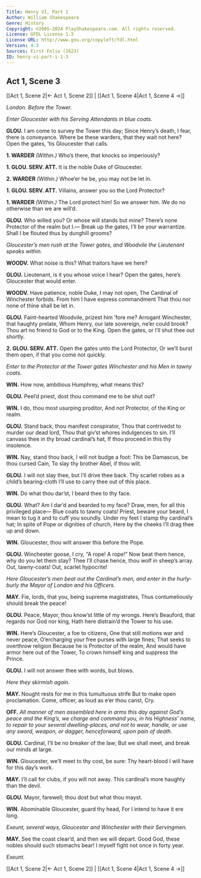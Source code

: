 ```yaml
---
Title: Henry VI, Part 1
Author: William Shakespeare
Genre: History
Copyright: ©2005-2024 PlayShakespeare.com. All rights reserved.
License: GFDL License 1.3
License URL: http://www.gnu.org/copyleft/fdl.html
Version: 4.3
Sources: First Folio (1623)
ID: henry-vi-part-i-1-3
---
```


## Act 1, Scene 3
[[Act 1, Scene 2|← Act 1, Scene 2]] | [[Act 1, Scene 4|Act 1, Scene 4 →]]

*London. Before the Tower.*

*Enter Gloucester with his Serving Attendants in blue coats.*

**GLOU.**
I am come to survey the Tower this day;
Since Henry’s death, I fear, there is conveyance.
Where be these warders, that they wait not here?
Open the gates, ’tis Gloucester that calls.

**1. WARDER**
*(Within.)*
Who’s there, that knocks so imperiously?

**1. GLOU. SERV. ATT.**
It is the noble Duke of Gloucester.

**2. WARDER**
*(Within.)*
Whoe’er he be, you may not be let in.

**1. GLOU. SERV. ATT.**
Villains, answer you so the Lord Protector?

**1. WARDER**
*(Within.)*
The Lord protect him! So we answer him.
We do no otherwise than we are will’d.

**GLOU.**
Who willed you? Or whose will stands but mine?
There’s none Protector of the realm but I.⁠—
Break up the gates, I’ll be your warrantize.
Shall I be flouted thus by dunghill grooms?

*Gloucester’s men rush at the Tower gates, and Woodvile the Lieutenant speaks within.*

**WOODV.**
What noise is this? What traitors have we here?

**GLOU.**
Lieutenant, is it you whose voice I hear?
Open the gates, here’s Gloucester that would enter.

**WOODV.**
Have patience, noble Duke, I may not open,
The Cardinal of Winchester forbids.
From him I have express commandment
That thou nor none of thine shall be let in.

**GLOU.**
Faint-hearted Woodvile, prizest him ’fore me?
Arrogant Winchester, that haughty prelate,
Whom Henry, our late sovereign, ne’er could brook?
Thou art no friend to God or to the King.
Open the gates, or I’ll shut thee out shortly.

**2. GLOU. SERV. ATT.**
Open the gates unto the Lord Protector,
Or we’ll burst them open, if that you come not quickly.

*Enter to the Protector at the Tower gates Winchester and his Men in tawny coats.*

**WIN.**
How now, ambitious Humphrey, what means this?

**GLOU.**
Peel’d priest, dost thou command me to be shut out?

**WIN.**
I do, thou most usurping proditor,
And not Protector, of the King or realm.

**GLOU.**
Stand back, thou manifest conspirator,
Thou that contrivedst to murder our dead lord,
Thou that giv’st whores indulgences to sin.
I’ll canvass thee in thy broad cardinal’s hat,
If thou proceed in this thy insolence.

**WIN.**
Nay, stand thou back, I will not budge a foot:
This be Damascus, be thou cursed Cain,
To slay thy brother Abel, if thou wilt.

**GLOU.**
I will not slay thee, but I’ll drive thee back.
Thy scarlet robes as a child’s bearing-cloth
I’ll use to carry thee out of this place.

**WIN.**
Do what thou dar’st, I beard thee to thy face.

**GLOU.**
What? Am I dar’d and bearded to my face?
Draw, men, for all this privileged place⁠—
Blue coats to tawny coats! Priest, beware your beard,
I mean to tug it and to cuff you soundly.
Under my feet I stamp thy cardinal’s hat;
In spite of Pope or dignities of church,
Here by the cheeks I’ll drag thee up and down.

**WIN.**
Gloucester, thou wilt answer this before the Pope.

**GLOU.**
Winchester goose, I cry, “A rope! A rope!”
Now beat them hence, why do you let them stay?
Thee I’ll chase hence, thou wolf in sheep’s array.
Out, tawny-coats! Out, scarlet hypocrite!

*Here Gloucester’s men beat out the Cardinal’s men, and enter in the hurly-burly the Mayor of London and his Officers.*

**MAY.**
Fie, lords, that you, being supreme magistrates,
Thus contumeliously should break the peace!

**GLOU.**
Peace, Mayor, thou know’st little of my wrongs.
Here’s Beauford, that regards nor God nor king,
Hath here distrain’d the Tower to his use.

**WIN.**
Here’s Gloucester, a foe to citizens,
One that still motions war and never peace,
O’ercharging your free purses with large fines;
That seeks to overthrow religion
Because he is Protector of the realm,
And would have armor here out of the Tower,
To crown himself king and suppress the Prince.

**GLOU.**
I will not answer thee with words, but blows.

*Here they skirmish again.*

**MAY.**
Nought rests for me in this tumultuous strife
But to make open proclamation.
Come, officer, as loud as e’er thou canst,
Cry.

**OFF.**
*All manner of men assembled here in arms this day against God’s peace and the King’s, we charge and command you, in his Highness’ name, to repair to your several dwelling-places, and not to wear, handle, or use any sword, weapon, or dagger, henceforward, upon pain of death.*

**GLOU.**
Cardinal, I’ll be no breaker of the law;
But we shall meet, and break our minds at large.

**WIN.**
Gloucester, we’ll meet to thy cost, be sure:
Thy heart-blood I will have for this day’s work.

**MAY.**
I’ll call for clubs, if you will not away.
This cardinal’s more haughty than the devil.

**GLOU.**
Mayor, farewell; thou dost but what thou mayst.

**WIN.**
Abominable Gloucester, guard thy head,
For I intend to have it ere long.

*Exeunt, several ways, Gloucester and Winchester with their Servingmen.*

**MAY.**
See the coast clear’d, and then we will depart.
Good God, these nobles should such stomachs bear!
I myself fight not once in forty year.

*Exeunt.*

[[Act 1, Scene 2|← Act 1, Scene 2]] | [[Act 1, Scene 4|Act 1, Scene 4 →]]